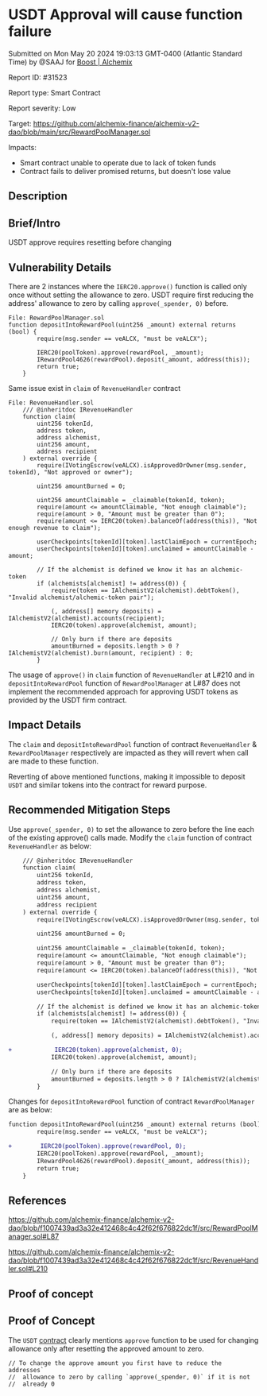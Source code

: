 
# USDT Approval will cause function failure

Submitted on Mon May 20 2024 19:03:13 GMT-0400 (Atlantic Standard Time) by @SAAJ for [Boost | Alchemix](https://immunefi.com/bounty/alchemix-boost/)

Report ID: #31523

Report type: Smart Contract

Report severity: Low

Target: https://github.com/alchemix-finance/alchemix-v2-dao/blob/main/src/RewardPoolManager.sol

Impacts:
- Smart contract unable to operate due to lack of token funds
- Contract fails to deliver promised returns, but doesn't lose value

## Description
## Brief/Intro
USDT approve requires resetting before changing
## Vulnerability Details
There are 2 instances where the ```IERC20.approve()``` function is called only once without setting the allowance to zero. USDT require first reducing the address' allowance to zero by calling ```approve(_spender, 0)``` before.
```
File: RewardPoolManager.sol
function depositIntoRewardPool(uint256 _amount) external returns (bool) {
        require(msg.sender == veALCX, "must be veALCX");

        IERC20(poolToken).approve(rewardPool, _amount);
        IRewardPool4626(rewardPool).deposit(_amount, address(this));
        return true;
    }
```
Same issue exist in ```claim``` of ```RevenueHandler``` contract 
```
File: RevenueHandler.sol
    /// @inheritdoc IRevenueHandler
    function claim(
        uint256 tokenId,
        address token,
        address alchemist,
        uint256 amount,
        address recipient
    ) external override {
        require(IVotingEscrow(veALCX).isApprovedOrOwner(msg.sender, tokenId), "Not approved or owner");

        uint256 amountBurned = 0;

        uint256 amountClaimable = _claimable(tokenId, token);
        require(amount <= amountClaimable, "Not enough claimable");
        require(amount > 0, "Amount must be greater than 0");
        require(amount <= IERC20(token).balanceOf(address(this)), "Not enough revenue to claim");

        userCheckpoints[tokenId][token].lastClaimEpoch = currentEpoch;
        userCheckpoints[tokenId][token].unclaimed = amountClaimable - amount;

        // If the alchemist is defined we know it has an alchemic-token
        if (alchemists[alchemist] != address(0)) {
            require(token == IAlchemistV2(alchemist).debtToken(), "Invalid alchemist/alchemic-token pair");

            (, address[] memory deposits) = IAlchemistV2(alchemist).accounts(recipient);
            IERC20(token).approve(alchemist, amount);

            // Only burn if there are deposits
            amountBurned = deposits.length > 0 ? IAlchemistV2(alchemist).burn(amount, recipient) : 0;
        }
```
The usage of ```approve()``` in ```claim```  function of ```RevenueHandler```  at L#210 and in ```depositIntoRewardPool```  function of ```RewardPoolManager``` at L#87 does not implement the recommended approach for approving USDT tokens as provided by the USDT firm contract.

## Impact Details
The ```claim``` and ```depositIntoRewardPool``` function of contract ```RevenueHandler``` & ```RewardPoolManager``` respectively are impacted as they will revert when call are made to these function.

Reverting of above mentioned functions, making it impossible to deposit ```USDT``` and similar tokens into the contract for reward purpose.

## Recommended Mitigation Steps
Use ```approve(_spender, 0)``` to set the allowance to zero before the line each of the existing approve() calls made.
Modify the ```claim``` function of contract ```RevenueHandler``` as below:
```diff
    /// @inheritdoc IRevenueHandler
    function claim(
        uint256 tokenId,
        address token,
        address alchemist,
        uint256 amount,
        address recipient
    ) external override {
        require(IVotingEscrow(veALCX).isApprovedOrOwner(msg.sender, tokenId), "Not approved or owner");

        uint256 amountBurned = 0;

        uint256 amountClaimable = _claimable(tokenId, token);
        require(amount <= amountClaimable, "Not enough claimable");
        require(amount > 0, "Amount must be greater than 0");
        require(amount <= IERC20(token).balanceOf(address(this)), "Not enough revenue to claim");

        userCheckpoints[tokenId][token].lastClaimEpoch = currentEpoch;
        userCheckpoints[tokenId][token].unclaimed = amountClaimable - amount;

        // If the alchemist is defined we know it has an alchemic-token
        if (alchemists[alchemist] != address(0)) {
            require(token == IAlchemistV2(alchemist).debtToken(), "Invalid alchemist/alchemic-token pair");

            (, address[] memory deposits) = IAlchemistV2(alchemist).accounts(recipient);

+	         IERC20(token).approve(alchemist, 0);
            IERC20(token).approve(alchemist, amount);

            // Only burn if there are deposits
            amountBurned = deposits.length > 0 ? IAlchemistV2(alchemist).burn(amount, recipient) : 0;
        }
```
Changes for ```depositIntoRewardPool``` function of contract ```RewardPoolManager``` are as below:
```diff
function depositIntoRewardPool(uint256 _amount) external returns (bool) {
        require(msg.sender == veALCX, "must be veALCX");

+	     IERC20(poolToken).approve(rewardPool, 0);
        IERC20(poolToken).approve(rewardPool, _amount);
        IRewardPool4626(rewardPool).deposit(_amount, address(this));
        return true;
    }
```

## References
https://github.com/alchemix-finance/alchemix-v2-dao/blob/f1007439ad3a32e412468c4c42f62f676822dc1f/src/RewardPoolManager.sol#L87

https://github.com/alchemix-finance/alchemix-v2-dao/blob/f1007439ad3a32e412468c4c42f62f676822dc1f/src/RevenueHandler.sol#L210


        
## Proof of concept

## Proof of Concept
The ```USDT``` [contract](https://etherscan.io/address/0xdac17f958d2ee523a2206206994597c13d831ec7#code#L199) clearly mentions ```approve``` function to be used for changing allowance only after resetting the approved amount to zero.
```
// To change the approve amount you first have to reduce the addresses`
//  allowance to zero by calling `approve(_spender, 0)` if it is not
//  already 0
```
